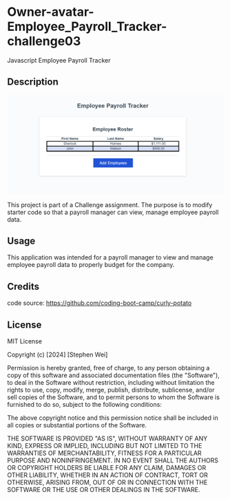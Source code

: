 # Owner-avatar-Employee_Payroll_Tracker-challenge03
Javascript Employee Payroll Tracker

## Description
![Screenshot](assets/images/screenshot.png)

This project is part of a Challenge assignment. The purpose is to modify starter code so that a payroll manager can view, manage employee payroll data. 

## Usage

This application was intended for a payroll manager to view and manage employee payroll data to properly budget for the company.

## Credits

code source: https://github.com/coding-boot-camp/curly-potato


## License

MIT License

Copyright (c) [2024] [Stephen Wei]

Permission is hereby granted, free of charge, to any person obtaining a copy
of this software and associated documentation files (the "Software"), to deal
in the Software without restriction, including without limitation the rights
to use, copy, modify, merge, publish, distribute, sublicense, and/or sell
copies of the Software, and to permit persons to whom the Software is
furnished to do so, subject to the following conditions:

The above copyright notice and this permission notice shall be included in all
copies or substantial portions of the Software.

THE SOFTWARE IS PROVIDED "AS IS", WITHOUT WARRANTY OF ANY KIND, EXPRESS OR
IMPLIED, INCLUDING BUT NOT LIMITED TO THE WARRANTIES OF MERCHANTABILITY,
FITNESS FOR A PARTICULAR PURPOSE AND NONINFRINGEMENT. IN NO EVENT SHALL THE
AUTHORS OR COPYRIGHT HOLDERS BE LIABLE FOR ANY CLAIM, DAMAGES OR OTHER
LIABILITY, WHETHER IN AN ACTION OF CONTRACT, TORT OR OTHERWISE, ARISING FROM,
OUT OF OR IN CONNECTION WITH THE SOFTWARE OR THE USE OR OTHER DEALINGS IN THE
SOFTWARE.
